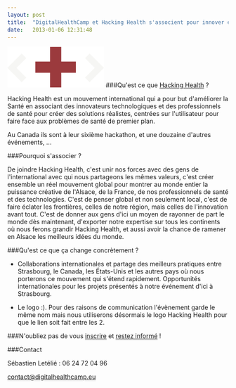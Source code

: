 ```yaml
---
layout: post
title:  "DigitalHealthCamp et Hacking Health s'associent pour innover en santé !"
date:   2013-01-06 12:31:48
---
```


![défi](/img/hh-logo.png)
###Qu'est ce que [Hacking Health](http://hackinghealth.ca) ?

Hacking Health est un mouvement international qui a pour but d'améliorer la Santé en associant des innovateurs technologiques et des professionnels de santé pour créer des solutions réalistes, centrées sur l'utilisateur pour faire face aux problèmes de santé de premier plan.

Au Canada ils sont à leur sixième hackathon, et une douzaine d'autres événements, ...

###Pourquoi s'associer ?

De joindre Hacking Health, c'est unir nos forces avec des gens de l'international avec qui nous partageons les mêmes valeurs, c'est créer ensemble un réel mouvement global pour montrer au monde entier la puissance créative de l'Alsace, de la France, de nos professionnels de santé et des technologies. C'est de penser global et non seulement local, c'est de faire éclater les frontières, celles de notre région, mais celles de l'innovation avant tout. C'est de donner aux gens d'ici un moyen de rayonner de part le monde dès maintenant, d'exporter notre expertise sur tous les continents où nous ferons grandir Hacking Health, et aussi avoir la chance de ramener en Alsace les meilleurs idées du monde.

###Qu'est ce que ça change concrètement ?

- Collaborations internationales et partage des meilleurs pratiques entre Strasbourg, le Canada, les États-Unis et les autres pays où nous porterons ce mouvement qui s'étend rapidement. Opportunités internationales pour les projets présentés à notre événement d'ici à Strasbourg.

- Le logo :). Pour des raisons de communication l'évènement garde le même nom mais nous utiliserons désormais le logo Hacking Health pour que le lien soit fait entre les 2.

###N'oubliez pas de vous [inscrire](http://digitalhealthcamp.eventbrite.com) et [restez informé](http://eepurl.com/Gbes1) !

###Contact

Sébastien Letélié : 06 24 72 04 96

contact@digitalhealthcamp.eu